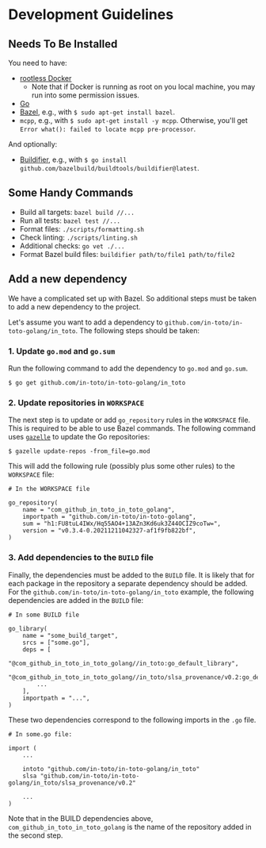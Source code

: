 # Development Guidelines

## Needs To Be Installed

You need to have:

- [rootless Docker](https://docs.docker.com/engine/security/rootless/)
  - Note that if Docker is running as root on you local machine, you may run into some permission issues. 
- [Go](https://go.dev/)
- [Bazel](https://bazel.build/), e.g., with `$ sudo apt-get install bazel`.
- `mcpp`, e.g., with `$ sudo apt-get install -y mcpp`. Otherwise, you'll get `Error what(): failed to locate mcpp pre-processor`.

And optionally:

- [Buildifier](https://github.com/bazelbuild/buildtools/blob/master/buildifier/), e.g., with `$ go install github.com/bazelbuild/buildtools/buildifier@latest`.

## Some Handy Commands

- Build all targets: `bazel build //...`
- Run all tests: `bazel test //...`
- Format files: `./scripts/formatting.sh`
- Check linting: `./scripts/linting.sh`
- Additional checks: `go vet ./...`
- Format Bazel build files: `buildifier path/to/file1 path/to/file2`

## Add a new dependency

We have a complicated set up with Bazel. So additional steps must be taken to add a new dependency to the project.

Let's assume you want to add a dependency to `github.com/in-toto/in-toto-golang/in_toto`. The following steps should be taken:

### 1. Update `go.mod` and `go.sum`

Run the following command to add the dependency to `go.mod` and `go.sum`.

```
$ go get github.com/in-toto/in-toto-golang/in_toto
```

### 2. Update repositories in `WORKSPACE`

The next step is to update or add `go_repository` rules in the `WORKSPACE` file. This is required to be able to use Bazel commands. The following command uses
[`gazelle`](https://github.com/bazelbuild/bazel-gazelle) to update the Go repositories:

```
$ gazelle update-repos -from_file=go.mod
```

This will add the following rule (possibly plus some other rules) to the `WORKSPACE` file:

```
# In the WORKSPACE file

go_repository(
    name = "com_github_in_toto_in_toto_golang",
    importpath = "github.com/in-toto/in-toto-golang",
    sum = "h1:FU8tuL4IWx/Hq55AO4+13AZn3Kd6uk3Z44OCIZ9coTw=",
    version = "v0.3.4-0.20211211042327-af1f9fb822bf",
)
```

### 3. Add dependencies to the `BUILD` file

Finally, the dependencies must be added to the `BUILD` file. It is likely that for each package in the repository a separate dependency should be added. For the `github.com/in-toto/in-toto-golang/in_toto` example, the following dependencies are added in the `BUILD` file:

```
# In some BUILD file

go_library(
    name = "some_build_target",
    srcs = ["some.go"],
    deps = [
        "@com_github_in_toto_in_toto_golang//in_toto:go_default_library",
        "@com_github_in_toto_in_toto_golang//in_toto/slsa_provenance/v0.2:go_default_library",
        ...
    ],
    importpath = "...",
)
```

These two dependencies correspond to the following imports in the `.go` file.

```
# In some.go file:

import (
    ...

	intoto "github.com/in-toto/in-toto-golang/in_toto"
	slsa "github.com/in-toto/in-toto-golang/in_toto/slsa_provenance/v0.2"

    ...
)
```

Note that in the BUILD dependencies above, `com_github_in_toto_in_toto_golang` is the name of the repository added in the second step.
